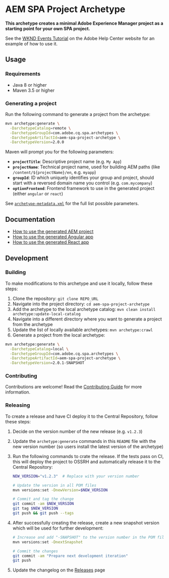 # AEM SPA Project Archetype

**This archetype creates a minimal Adobe Experience Manager project as a starting point for your own SPA project.**

See the [WKND Events Tutorial](https://helpx.adobe.com/experience-manager/kt/sites/using/getting-started-spa-wknd-tutorial-develop.html) on the Adobe Help Center website for an example of how to use it.

## Usage

### Requirements

- Java 8 or higher
- Maven 3.5 or higher

### Generating a project

Run the following command to generate a project from the archetype:

```sh
mvn archetype:generate \
  -DarchetypeCatalog=remote \
  -DarchetypeGroupId=com.adobe.cq.spa.archetypes \
  -DarchetypeArtifactId=aem-spa-project-archetype \
  -DarchetypeVersion=2.0.0
```

Maven will prompt you for the following parameters:

- **`projectTitle`**: Descriptive project name (e.g. `My App`)
- **`projectName`**: Technical project name, used for building AEM paths (like `/content/${projectName}/en`, e.g. `myapp`)
- **`groupId`**: ID which uniquely identifies your group and project, should start with a reversed domain name you control (e.g. `com.mycompany`)
- **`optionFrontend`**: Frontend framework to use in the generated project (either `angular` or `react`)

See [`archetype-metadata.xml`](./src/main/resources/META-INF/maven/archetype-metadata.xml) for the full list possible parameters.

## Documentation

- [How to use the generated AEM project](./src/main/resources/archetype-resources/README.md)
- [How to use the generated Angular app](./src/main/resources/archetype-resources/angular-app/README.md)
- [How to use the generated React app](./src/main/resources/archetype-resources/react-app/README.md)

## Development

### Building

To make modifications to this archetype and use it locally, follow these steps:

1. Clone the repository: `git clone REPO_URL`
2. Navigate into the project directory: `cd aem-spa-project-archetype`
3. Add the archetype to the local archetype catalog: `mvn clean install archetype:update-local-catalog`
4. Navigate into a different directory where you want to generate a project from the archetype
5. Update the list of locally available archetypes: `mvn archetype:crawl`
6. Generate a project from the local archetype:

```sh
mvn archetype:generate \
  -DarchetypeCatalog=local \
  -DarchetypeGroupId=com.adobe.cq.spa.archetypes \
  -DarchetypeArtifactId=aem-spa-project-archetype \
  -DarchetypeVersion=2.0.1-SNAPSHOT
```

### Contributing

Contributions are welcome! Read the [Contributing Guide](CONTRIBUTING.md) for more information.

### Releasing

To create a release and have CI deploy it to the Central Repository, follow these steps:

1. Decide on the version number of the new release (e.g. `v1.2.3`)

2. Update the `archetype:generate` commands in this `README` file with the new version number (so users install the latest version of the archetype)

3. Run the following commands to crate the release. If the tests pass on CI, this will deploy the project to OSSRH and automatically release it to the Central Repository:

   ```sh
   NEW_VERSION="v1.2.3"  # Replace with your version number

   # Update the version in all POM files
   mvn versions:set -DnewVersion=$NEW_VERSION

   # Commit and tag the change
   git commit -am $NEW_VERSION
   git tag $NEW_VERSION
   git push && git push --tags
   ```

4. After successfully creating the release, create a new snapshot version which will be used for further development:

   ```sh
   # Increase and add "-SNAPSHOT" to the version number in the POM file
   mvn versions:set -DnextSnapshot

   # Commit the changes
   git commit -am "Prepare next development iteration"
   git push
   ```

5. Update the changelog on the [Releases](https://github.com/adobe/aem-spa-project-archetype/releases) page
